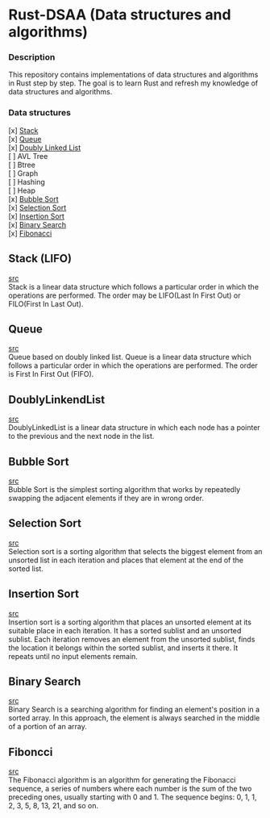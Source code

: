 # Rust-DSAA (Data structures and algorithms)

### Description

This repository contains implementations of data structures and algorithms in Rust step by step. The goal is to learn Rust and refresh my knowledge of data structures and algorithms.

### Data structures
  [x] [Stack](#stack-lifo) \
  [x] [Queue](#queue)\
  [x] [Doubly Linked List](#doublylinkendlist) \
  [ ] AVL Tree \
  [ ] Btree \
  [ ] Graph \
  [ ] Hashing \
  [ ] Heap \
  [x] [Bubble Sort](#bubble-sort) \
  [x] [Selection Sort](#selection-sort) \
  [x] [Insertion Sort](#insertion-sort) \
  [x] [Binary Search](#binary-search) \
  [x] [Fibonacci](#fibonacci)


## Stack (LIFO)
[src](src/stack.rs)\
Stack is a linear data structure which follows a particular order in which the operations are performed. The order may be LIFO(Last In First Out) or FILO(First In Last Out).

## Queue
[src](src/linkend_list.rs)\
Queue based on doubly linked list. Queue is a linear data structure which follows a particular order in which the operations are performed. The order is First In First Out (FIFO).

## DoublyLinkendList
[src](src/linkend_list.rs)\
DoublyLinkedList is a linear data structure in which each node has a pointer to the previous and the next node in the list.

## Bubble Sort
[src](src/bubble_sort.rs)\
Bubble Sort is the simplest sorting algorithm that works by repeatedly swapping the adjacent elements if they are in wrong order.

## Selection Sort
[src](src/selection_sort.rs)\
Selection sort is a sorting algorithm that selects the biggest element from an unsorted list in each iteration and places that element at the end of the sorted list.

## Insertion Sort
[src](src/insertion_sort.rs)\
Insertion sort is a sorting algorithm that places an unsorted element at its suitable place in each iteration. It has a sorted sublist and an unsorted sublist. Each iteration removes an element from the unsorted sublist, finds the location it belongs within the sorted sublist, and inserts it there. It repeats until no input elements remain.


## Binary Search
[src](src/binary_search.rs)\
Binary Search is a searching algorithm for finding an element's position in a sorted array. In this approach, the element is always searched in the middle of a portion of an array.


## Fiboncci
[src](src/fibonacci.rs)\
The Fibonacci algorithm is an algorithm for generating the Fibonacci sequence, a series of numbers where each number is the sum of the two preceding ones, usually starting with 0 and 1. The sequence begins: 0, 1, 1, 2, 3, 5, 8, 13, 21, and so on. 